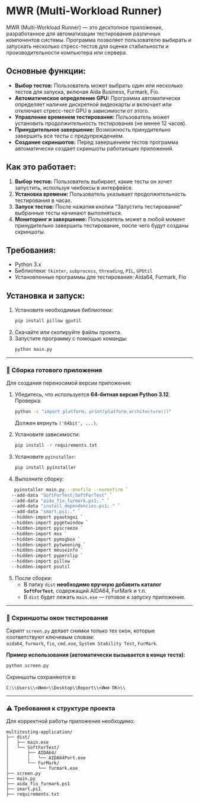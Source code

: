 # MWR (Multi-Workload Runner)

MWR (Multi-Workload Runner) — это десктопное приложение, разработанное для автоматизации тестирования различных компонентов системы. Программа позволяет пользователю выбирать и запускать несколько стресс-тестов для оценки стабильности и производительности компьютера или сервера.

## Основные функции:

- **Выбор тестов:** Пользователь может выбрать один или несколько тестов для запуска, включая Aida Business, Furmark, Fio.
- **Автоматическое определение GPU:** Программа автоматически определяет наличие дискретной видеокарты и включает или отключает стресс-тест GPU в зависимости от этого.
- **Управление временем тестирования:** Пользователь может установить продолжительность тестирования (не менее 12 часов).
- **Принудительное завершение:** Возможность принудительно завершить все тесты с предупреждением.
- **Создание скриншотов:** Перед завершением тестов программа автоматически создает скриншоты работающих приложений.

## Как это работает:

1. **Выбор тестов:** Пользователь выбирает, какие тесты он хочет запустить, используя чекбоксы в интерфейсе.
2. **Установка времени:** Пользователь указывает продолжительность тестирования в часах.
3. **Запуск тестов:** После нажатия кнопки "Запустить тестирование" выбранные тесты начинают выполняться.
4. **Мониторинг и завершение:** Пользователь может в любой момент принудительно завершить тестирование, после чего будут созданы скриншоты.

## Требования:

- Python 3.x
- Библиотеки: `tkinter`, `subprocess`, `threading`, `PIL`, `GPUtil`
- Установленные программы для тестирования: Aida64, Furmark, Fio

## Установка и запуск:

1. Установите необходимые библиотеки:
   ```bash
   pip install pillow gputil
   ```
2. Скачайте или скопируйте файлы проекта.
3. Запустите программу с помощью команды:
   ```bash
   python main.py
   ```

---

### 🚀 Сборка готового приложения

Для создания переносимой версии приложения:

1. Убедитесь, что используется **64-битная версия Python 3.12**.  
   Проверка:
   ```bash
   python -c "import platform; print(platform.architecture())"
   ```
   Должен вернуть `('64bit', ...)`.

2. Установите зависимости:
   ```bash
   pip install -r requirements.txt
   ```

3. Установите `pyinstaller`:
   ```bash
   pip install pyinstaller
   ```

4. Выполните сборку:
```bash
   pyinstaller main.py --onefile --noconfirm `
  --add-data "SoftForTest;SoftForTest" `
  --add-data "aida_fio_furmark.ps1;." `
  --add-data "install_dependencies.ps1;." `
  --add-data "smart.ps1;." `
  --hidden-import pyautogui `
  --hidden-import pygetwindow `
  --hidden-import pyscreeze `
  --hidden-import mss `
  --hidden-import pymsgbox `
  --hidden-import pytweening `
  --hidden-import mouseinfo `
  --hidden-import pyperclip `
  --hidden-import pillow `
  --hidden-import psutil

```

5. После сборки:
   - В папку `dist` **необходимо вручную добавить каталог `SoftForTest`**, содержащий AIDA64, FurMark и т.п.
   - В `dist` будет лежать `main.exe` — готовое к запуску приложение.

---

### 📸 Скриншоты окон тестирования

Скрипт `screen.py` делает снимки только тех окон, которые соответствуют ключевым словам:  
`aida64`, `furmark`, `fio`, `cmd.exe`, `System Stability Test`, `FurMark`.

**Пример использования (автоматически вызывается в конце теста):**
```bash
python screen.py
```

Скриншоты сохраняются в:
```
C:\\Users\\<Имя>\\Desktop\\Report\\<Имя ПК>\\
```

---

### ⚠️ Требования к структуре проекта

Для корректной работы приложения необходимо:

```
multitesting-application/
├── dist/
│   ├── main.exe
│   └── SoftForTest/
│       ├── AIDA64/
│       │   └── AIDA64Port.exe
│       └── FurMark/
│           └── furmark.exe
├── screen.py
├── main.py
├── aida_fio_furmark.ps1
├── smart.ps1
├── requirements.txt
```
